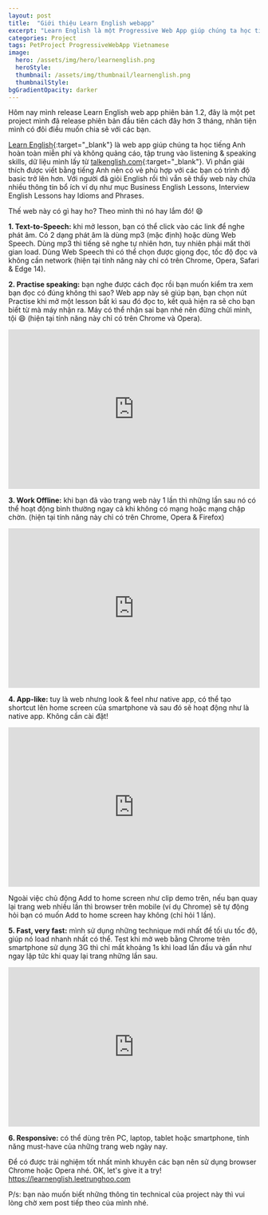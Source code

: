 ```yaml
---
layout: post
title:  "Giới thiệu Learn English webapp"
excerpt: "Learn English là một Progressive Web App giúp chúng ta học tiếng Anh"
categories: Project
tags: PetProject ProgressiveWebApp Vietnamese
image:
  hero: /assets/img/hero/learnenglish.png
  heroStyle: 
  thumbnail: /assets/img/thumbnail/learnenglish.png
  thumbnailStyle:
bgGradientOpacity: darker
---
```


Hôm nay mình release Learn English web app phiên bản 1.2, đây là một pet project mình đã release phiên bản đầu tiên cách đây hơn 3 tháng, nhân tiện mình có đôi điều muốn chia sẽ với các bạn.

[Learn English](https://learnenglish.leetrunghoo.com){:target="_blank"} là web app giúp chúng ta học tiếng Anh hoàn toàn miễn phí và không quảng cáo, tập trung vào listening & speaking skills, dữ liệu mình lấy từ [talkenglish.com](http://www.talkenglish.com){:target="_blank"}. Vì phần giải thích được viết bằng tiếng Anh nên có vẻ phù hợp với các bạn có trình độ basic trở lên hơn. Với người đã giỏi English rồi thì vẫn sẽ thấy web này chứa nhiều thông tin bổ ích ví dụ như mục Business English Lessons, Interview English Lessons hay Idioms and Phrases.

Thế web này có gì hay ho? Theo mình thì nó hay lắm đó! :smile:

**1. Text-to-Speech:** khi mở lesson, bạn có thể click vào các link để nghe phát âm. Có 2 dạng phát âm là dùng mp3 (mặc định) hoặc dùng Web Speech. Dùng mp3 thì tiếng sẽ nghe tự nhiên hơn, tuy nhiên phải mất thời gian load. Dùng Web Speech thì có thể chọn được giọng đọc, tốc độ đọc và không cần network (hiện tại tính năng này chỉ có trên Chrome, Opera, Safari & Edge 14). 

**2. Practise speaking:** bạn nghe được cách đọc rồi bạn muốn kiểm tra xem bạn đọc có đúng không thì sao? Web app này sẽ giúp bạn, bạn chọn nút Practise khi mở một lesson bất kì sau đó đọc to, kết quả hiện ra sẽ cho bạn biết từ mà máy nhận ra. Máy có thể nhận sai bạn nhé nên đừng chửi mình, tội :smile: (hiện tại tính năng này chỉ có trên Chrome và Opera). 

<iframe width="100%" height="320" src="https://www.youtube.com/embed/L_4ZDqVbOKo" frameborder="0" allowfullscreen></iframe>

**3. Work Offline:** khi bạn đã vào trang web này 1 lần thì những lần sau nó có thể hoạt động bình thường ngay cả khi không có mạng hoặc mạng chập chờn. (hiện tại tính năng này chỉ có trên Chrome, Opera & Firefox)

<iframe width="100%" height="320" src="https://www.youtube.com/embed/vpVN7uuOHzE" frameborder="0" allowfullscreen></iframe>

**4. App-like:** tuy là web nhưng look & feel như native app, có thể tạo shortcut lên home screen của smartphone và sau đó sẽ hoạt động như là native app. Không cần cài đặt!

<iframe width="100%" height="320" src="https://www.youtube.com/embed/TrtP4qwl3qo" frameborder="0" allowfullscreen></iframe>

Ngoài việc chủ động Add to home screen như clip demo trên, nếu bạn quay lại trang web nhiều lần thì browser trên mobile (ví dụ Chrome) sẽ tự động hỏi bạn có muốn Add to home screen hay không (chỉ hỏi 1 lần).

**5. Fast, very fast:** mình sử dụng những technique mới nhất để tối ưu tốc độ, giúp nó load nhanh nhất có thể. Test khi mở web bằng Chrome trên smartphone sử dụng 3G thì chỉ mất khoảng 1s khi load lần đầu và gần như ngay lập tức khi quay lại trang những lần sau.

<iframe width="100%" height="320" src="https://www.youtube.com/embed/nuJf_K5fxn0" frameborder="0" allowfullscreen></iframe>

**6. Responsive:** có thể dùng trên PC, laptop, tablet hoặc smartphone, tính năng must-have của những trang web ngày nay.

Để có được trải nghiệm tốt nhất mình khuyên các bạn nên sử dụng browser Chrome hoặc Opera nhé. 
OK, let's give it a try! <https://learnenglish.leetrunghoo.com>

P/s: bạn nào muốn biết những thông tin technical của project này thì vui lòng chờ xem post tiếp theo của mình nhé.
